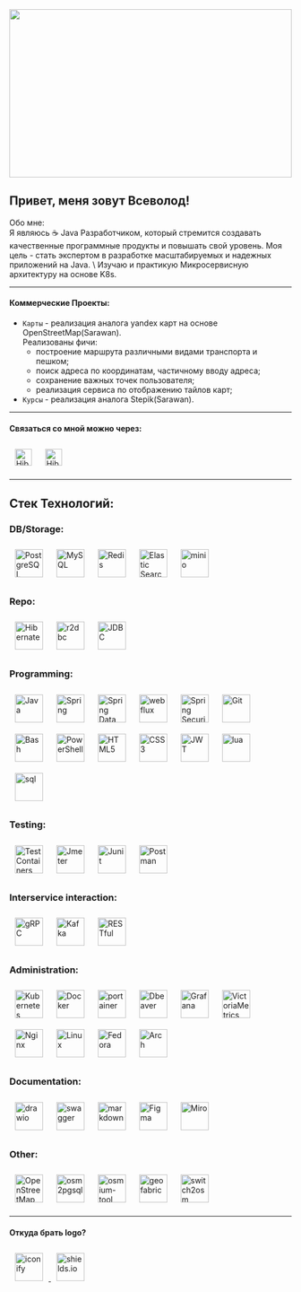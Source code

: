<img src="https://github.com/user-attachments/assets/09570625-c7ba-47e4-8887-82dda9bc99db" width="100%" height="300px">
<!-- ![DR4BP4M](https://github.com/user-attachments/assets/489ef862-e1ae-4d7a-80da-fdbaa10a25b0) -->

## Привет, меня зовут Всеволод! 

Обо мне: \
Я являюсь ☕ Java Разработчиком, который стремится создавать качественные программные продукты и повышать свой уровень. Моя цель - стать экспертом в разработке масштабируемых и надежных приложений на Java. \ 
Изучаю и практикую Микросервисную архитектуру на основе K8s.

---
#### Коммерческие Проекты:

- `Карты` - реализация аналога yandex карт на основе OpenStreetMap(Sarawan). \
  Реализованы фичи:
  + построение маршрута различными видами транспорта и пешком;
  + поиск адреса по координатам, частичному вводу адреса;
  + сохранение важных точек пользователя;
  + реализация сервиса по отображению тайлов карт;
- `Курсы` - реализация аналога Stepik(Sarawan).

---
#### Связаться со мной можно через:

<a href="https://t.me/EosReign" target="_blank"><img style="margin: 10px" src="https://img.shields.io/badge/EosReign-grey?style=for-the-badge&logo=telegram&logoSize=auto" alt="Hibernate" height="30" /></a>
<a href="mailto:vsevolod_sol@mail.ru" target="_blank"><img style="margin: 10px" src="https://img.shields.io/badge/vsevolod__sol@mail.ru-2d47d4?style=for-the-badge&logo=Mail.Ru&logoColor=eb811e&logoSize=auto" alt="Hibernate" height="30" /></a>

---
## Стек Технологий:

### DB/Storage:
<div>
  <a href="https://www.postgresql.org/" target="_blank"><img style="margin: 10px" src="https://profilinator.rishav.dev/skills-assets/postgresql-original-wordmark.svg" alt="PostgreSQL" height="50" /></a>
  <a href="https://www.mysql.com/" target="_blank"><img style="margin: 10px" src="https://profilinator.rishav.dev/skills-assets/mysql-original-wordmark.svg" alt="MySQL" height="50" /></a>  
  <a href="https://redis.io/" target="_blank"><img style="margin: 10px" src="https://profilinator.rishav.dev/skills-assets/redis-original-wordmark.svg" alt="Redis" height="50" /></a>  
  <a href="https://www.elastic.co/" target="_blank"><img style="margin: 10px" src="https://profilinator.rishav.dev/skills-assets/elasticsearch.png" alt="Elastic Search" height="50" /></a> 
  <a href="https://min.io/" target="_blank"><img style="margin: 10px" src="https://github.com/user-attachments/assets/02a74a89-8751-4496-9300-4ef76aee1e51" alt="minio" height="50" /></a> 
</div>

### Repo:
<div>
  <a href="https://hibernate.org/" target="_blank"><img style="margin: 10px" src="https://www.vectorlogo.zone/logos/hibernate/hibernate-icon.svg" alt="Hibernate" height="50" /></a> 
  <a href="https://r2dbc.io/" target="_blank"><img style="margin: 10px" src="https://r2dbc.io/images/PVLG-R2DBC-Icon-RGB.png" alt="r2dbc" height="50" /></a>
  <a href="https://docs.oracle.com/javase/8/docs/technotes/guides/jdbc/" target="_blank"><img style="margin: 10px" src="https://v2.openhab.org/logos/jdbc.png" alt="JDBC" height="50" /></a>
</div>

### Programming:
<div>
  <a href="https://www.java.com/" target="_blank"><img style="margin: 10px" src="https://profilinator.rishav.dev/skills-assets/java-original-wordmark.svg" alt="Java" height="50" /></a> 
  <a href="https://docs.spring.io/spring-framework/docs/3.0.x/reference/expressions.html#:~:text=The%20Spring%20Expression%20Language%20(SpEL,and%20basic%20string%20templating%20functionality." target="_blank"><img style="margin: 10px" src="https://profilinator.rishav.dev/skills-assets/springio-icon.svg" alt="Spring" height="50" /></a>  
  <a href="https://spring.io/projects/spring-data" target="_blank"><img style="margin: 10px" src="https://huongdanjava.com/wp-content/uploads/2018/01/spring-data.png" alt="Spring Data" height="50" /></a>  
  <a href="https://docs.spring.io/spring-framework/reference/web/webflux.html" target="_blank"><img style="margin: 10px" src="https://www.ivankrizsan.se/wp-content/uploads/2019/12/spring_webflux_logo.png" alt="webflux" height="50" /></a>
  <a href="https://spring.io/projects/spring-security" target="_blank"><img style="margin: 10px" src="https://github.com/user-attachments/assets/cd31be45-7e7f-4358-bd1f-627fe9de7d1f" alt="Spring Security" height="50" /></a>  
  <a href="https://github.com/" target="_blank"><img style="margin: 10px" src="https://profilinator.rishav.dev/skills-assets/git-scm-icon.svg" alt="Git" height="50" /></a>  
  <a href="https://www.gnu.org/software/bash/" target="_blank"><img style="margin: 10px" src="https://github.com/user-attachments/assets/1fc9b415-407b-429e-a762-77d33dd72453" alt="Bash" height="50" /></a> 
  <a href="https://docs.microsoft.com/en-us/powershell/" target="_blank"><img style="margin: 10px" src="https://profilinator.rishav.dev/skills-assets/powershell.png" alt="PowerShell" height="50" /></a>
  <a href="https://en.wikipedia.org/wiki/HTML5" target="_blank"><img style="margin: 10px" src="https://profilinator.rishav.dev/skills-assets/html5-original-wordmark.svg" alt="HTML5" height="50" /></a>  
  <a href="https://www.w3schools.com/css/" target="_blank"><img style="margin: 10px" src="https://profilinator.rishav.dev/skills-assets/css3-original-wordmark.svg" alt="CSS3" height="50" /></a>
  <a href="https://jwt.io/" target="_blank"><img style="margin: 10px" src="https://github.com/user-attachments/assets/024671b4-92ce-434c-a86c-e1f4a12159bb" alt="JWT" height="50" /></a>
  <a href="https://www.lua.org/" target="_blank"><img style="margin: 10px" src="https://github.com/user-attachments/assets/6d0a57e0-cc03-4b97-b379-5c934345ca0d" alt="lua" height="50" /></a>  
  <a href="https://ru.wikipedia.org/wiki/SQL" target="_blank"><img style="margin: 10px" src="https://github.com/user-attachments/assets/36c00784-8254-47a2-88b7-d2d0f8fa98dd" alt="sql" height="50" /></a>  
</div>

### Testing:
<div>
  <a href="https://testcontainers.com/" target="_blank"><img style="margin: 10px" src="https://avatars.githubusercontent.com/u/13393021?s=200&v=4" alt="TestContainers" height="50" /></a>
  <a href="https://jmeter.apache.org/" target="_blank"><img style="margin: 10px" src="https://github.com/user-attachments/assets/a6cc8d92-8817-4242-8a5a-3f8cbda852cf" alt="Jmeter" height="50" /></a>
  <a href="https://junit.org/junit5/" target="_blank"><img style="margin: 10px" src="https://github.com/user-attachments/assets/8085056e-f16e-4f1f-a28f-66f3d41c5e3b" alt="Junit" height="50" /></a>  
  <a href="https://www.postman.com/" target="_blank"><img style="margin: 10px" src="https://github.com/user-attachments/assets/d3015d84-39bb-444a-b454-38c3ccdcc858" alt="Postman" height="50" /></a>  
</div>

### Interservice interaction:
<div>
  <a href="https://grpc.io/" target="_blank"><img style="margin: 10px" src="https://www.vectorlogo.zone/logos/grpcio/grpcio-icon.svg" alt="gRPC" height="50" /></a>
  <a href="https://kafka.apache.org/" target="_blank"><img style="margin: 10px" src="https://github.com/user-attachments/assets/04781713-aced-4652-8ec6-9b3b244dd29e" alt="Kafka" height="50" /></a>
  <a href="https://en.wikipedia.org/wiki/REST" target="_blank"><img style="margin: 10px" src="https://www.opc-router.com/wp-content/uploads/2020/04/icon_rest_webservice_600x400px.png" alt="RESTful" height="50" /></a>  
</div>

### Administration:
<div>
  <a href="https://kubernetes.io/" target="_blank"><img style="margin: 10px" src="https://profilinator.rishav.dev/skills-assets/kubernetes-icon.svg" alt="Kubernetes" height="50" /></a> 
  <a href="https://www.docker.com/" target="_blank"><img style="margin: 10px" src="https://profilinator.rishav.dev/skills-assets/docker-original-wordmark.svg" alt="Docker" height="50" /></a> 
  <a href="https://www.portainer.io/" target="_blank"><img style="margin: 10px" src="https://github.com/user-attachments/assets/c1968824-840f-4c2a-b7cf-144258747077" alt="portainer" height="50" /></a>  
  <a href="https://dbeaver.io/" target="_blank"><img style="margin: 10px" src="https://github.com/user-attachments/assets/3b9b35a0-b2f6-4c01-9002-4064171bc688" alt="Dbeaver" height="50" /></a>  
  <a href="https://grafana.com/" target="_blank"><img style="margin: 10px" src="https://upload.wikimedia.org/wikipedia/commons/a/a1/Grafana_logo.svg" alt="Grafana" height="50" /></a>
  <a href="https://victoriametrics.com/" target="_blank"><img style="margin: 10px" src="https://github.com/user-attachments/assets/338a0b1a-ecf3-4a94-ba72-6fce74185c76" alt="VictoriaMetrics" height="50" /></a>
  <a href="https://nginx.org/ru/" target="_blank"><img style="margin: 10px" src="https://www.vectorlogo.zone/logos/nginx/nginx-icon.svg" alt="Nginx" height="50" /><a/>
  <a href="https://www.linux.org/" target="_blank"><img style="margin: 10px" src="https://github.com/user-attachments/assets/2ee8d67a-37c7-4cf8-911b-dfa654aa4fa9" alt="Linux" height="50" /></a> 
  <a href="https://fedoraproject.org/" target="_blank"><img style="margin: 10px" src="https://github.com/user-attachments/assets/378a8bf4-2e56-451b-9b60-572777df0a8c" alt="Fedora" height="50" /></a>  
  <a href="https://archlinux.org/" target="_blank"><img style="margin: 10px" src="https://github.com/user-attachments/assets/4c99386a-7113-408c-9452-0f4a07370969" alt="Arch" height="50" /></a>  
</div>

### Documentation:
<div>
  <a href="https://www.drawio.com/" target="_blank"><img style="margin: 10px" src="https://github.com/user-attachments/assets/eb29a7e5-f4ba-45ba-bc36-7c14c7711d1d" alt="drawio" height="50" /></a>
  <a href="https://swagger.io/" target="_blank"><img style="margin: 10px" src="https://github.com/user-attachments/assets/538f8073-ac57-4143-8349-73b20fe6ef06" alt="swagger" height="50" /></a>
  <a href="https://www.markdownguide.org/getting-started/" target="_blank"><img style="margin: 10px" src="https://github.com/user-attachments/assets/bb97cc80-2ad3-4ea5-adaa-97ce9f32bb87" alt="markdown" height="50" /></a> 
  <a href="https://www.figma.com" target="_blank"><img style="margin: 10px" src="https://github.com/user-attachments/assets/8618e961-2e50-4972-9f4b-d880615897ae" alt="Figma" height="50" /></a>  
  <a href="https://miro.com/ru/" target="_blank"><img style="margin: 10px" src="https://github.com/user-attachments/assets/d1df04c8-17b9-4482-b69c-59104de155fc" alt="Miro" height="50" /></a>  
</div>

### Other:
<div>
  <a href="https://www.openstreetmap.org/" target="_blank"><img style="margin: 10px" src="https://github.com/user-attachments/assets/f2996360-0b98-4965-9017-6d9c2f977f71" alt="OpenStreetMap" height="50" /></a>  
  <a href="https://osm2pgsql.org/doc/manual.html" target="_blank"><img style="margin: 10px" src="https://osm2pgsql.org/img/logo.png" alt="osm2pgsql" height="50" /></a>  
  <a href="https://osmcode.org/osmium-tool/" target="_blank"><img style="margin: 10px" src="https://osmcode.org/img/logo-osmium-tool.svg" alt="osmium-tool" height="50" /></a>  
  <a href="https://www.geofabrik.de/" target="_blank"><img style="margin: 10px" src="https://www.geofabrik.de/img/gG72-white.png" alt="geofabric" height="50" /></a>  
  <a href="https://switch2osm.org/serving-tiles/using-a-docker-container/" target="_blank"><img style="margin: 10px" src="https://switch2osm.org/" alt="switch2osm" height="50" /></a>  
</div>

---
#### Откуда брать logo?
<div>
  <a href="https://icon-sets.iconify.design/simple-icons/iconify/" target="_blank"><img style="margin: 10px" src="https://github.com/user-attachments/assets/0bdb939c-4832-4bc3-9ce6-069a121cac2a" alt="iconify" height="50" /> </a>  
  <a href="https://shields.io/" target="_blank"><img style="margin: 10px" src="https://shields.io/img/logo.png" alt="shields.io" height="50" /> </a>  
</div>
